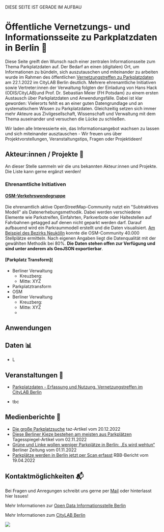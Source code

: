 DIESE SEITE IST GERADE IM AUFBAU

# Öffentliche Vernetzungs- und Informationsseite zu Parkplatzdaten in Berlin :wave:

Diese Seite greift den Wunsch nach einer zentralen Informationsseite zum Thema Parkplatzdaten auf. Der Bedarf an einen (digitalen) Ort, um Informationen zu bündeln, sich auszutauschen und miteinander zu arbeiten wurde im Rahmen des öffentlichen [Vernetzungstreffen zu Parkplatzdaten](https://odis-berlin.de/aktuelles/2022-12-01-parkplatztreffen/) am 22.1.2022 im CityLAB Berlin deutlich. Mehrere ehrenamtliche Initiativen sowie Vertreter:innen der Verwaltung folgten der Einladung von Hans Hack (ODIS/CityLAB)und Prof. Dr. Sebastian Meier (FH Potsdam) zu einem ersten Austausch über Parkplatzdaten und Anwendungsfälle. Dabei ist klar geworden: Vielerorts fehlt es an einer guten Datengrundlage und an systematischem Wissen zu Parkplatzdaten. Gleichzeitig setzen sich immer mehr Akteure aus Zivilgesellschaft, Wissenschaft und Verwaltung mit dem Thema auseinander und versuchen die Lücke zu schließen. 

Wir laden alle Interessierte ein, das Informationsangebot wachsen zu lassen und sich miteinander ausztauschen - Wir freuen uns über Projektvorstellungen, Veranstaltungstips, Fragen oder Projektideen!

## Akteur:innen / Projekte :busts_in_silhouette:
An dieser Stelle sammeln wir die uns bekannten Akteur:innen und Projekte. Die Liste kann gerne ergänzt werden!

### Ehrenamtliche Initiativen



#### [OSM-Verkehrswendegruppe](https://wiki.openstreetmap.org/wiki/Berlin/Verkehrswende)
Die ehrenamtlich aktive OpenStreetMap-Community nutzt ein "Subtraktives Modell" als Datenerhebungsmethodik. Dabei werden verschiedene Elemente wie Parkstreifen, Einfahrten, Parkverbote oder Haltestellen auf Fahrbahnen getagged auf denen nicht geparkt werden darf. Darauf aufbauend wird ein Parkraummodell erstellt und die Daten visualisiert. [Am Beispiel des Bezirks Neukölln](https://strassenraumkarte.osm-berlin.org/about) konnte die OSM-Community 40.000 Stellplätze ermitteln. Nach eigenen Angaben liegt die Datenqualität mit der gewählten Methodik bei 80%. **Die Daten stehen offen zur Verfügung und sind unter anderem als GeoJSON exportierbar**. 

#### [Parkplatz Transform](
- Berliner Verwaltung
  - Kreuzberg: 
  - Mitte: XYZ
- Parkplatztransform
- OSM 
- Berliner Verwaltung
  - Kreuzberg: 
  - Mitte: XYZ
  - 

## Anwendungen 

## Daten :bar_chart:
- L

## Veranstaltungen :date:
* [Parkplatzdaten - Erfassung und Nutzung. Vernetzungstreffen im CityLAB Berlin](https://citylab-berlin.org/de/events/parkplatzdaten-erfassung-und-nutzung/)
- tbc

## Medienberichte :newspaper:
- [Die große Parkplatzsuche](https://taz.de/Recht-auf-Stadt/!5902129/) taz-Artikel vom 20.12.2022
- [Diese Berliner Kieze bestehen am meisten aus Parkplätzen](https://interaktiv.tagesspiegel.de/lab/wie-viele-autos-gibt-es-in-meiner-nachbarschaft-diese-berliner-kieze-bestehen-am-meisten-aus-parkplaetzen/) Tagesspiegel-Artikel vom 02.11.2022
- [Grüne und Linke wollen weniger Parkplätze in Berlin: „Es wird wehtun“](https://www.berliner-zeitung.de/mensch-metropole/gruene-und-linke-wollen-weniger-parkplaetze-in-berlin-es-wird-wehtun-li.282453) Berliner Zeitung vom 01.11.2022
- [Parkplätze werden in Berlin jetzt per Scan erfasst](https://www.rbb24.de/panorama/beitrag/2022/04/berlin-parkplaetze-scan-parken-erfassung-auslastung-saubere-luft.html) RBB-Bericht vom 19.04.2022


## Kontaktmöglichkeiten :mailbox_with_mail:
Bei Fragen und Anregungen schreibt uns gerne per [Mail](mailto:odis@ts.berlin) oder hinterlasst hier Issues!


Mehr Informationen zur [Open Data Informationsstelle Berlin](https://odis-berlin.de)

Mehr Informationen zum [CityLAB Berlin](https://citylab-berlin.org/de/start/)





[<img src="https://odis-berlin.de/assets/images/page/odis-logo_contact/.png">](./verwaltung.md)


